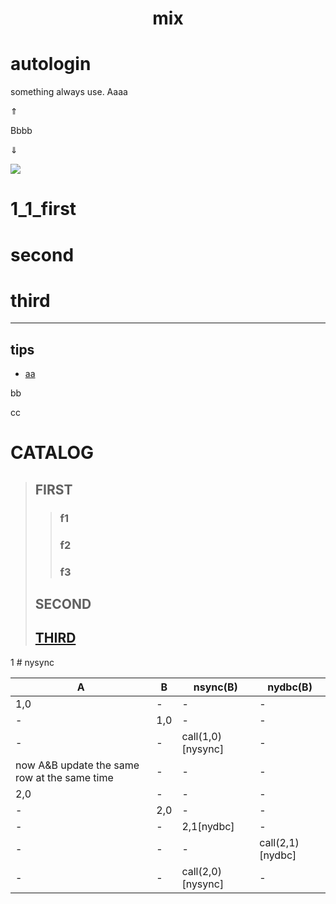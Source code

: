 <h1 style="text-align:center">mix </h1>

# autologin
something always use.
Aaaa

&uArr; 

Bbbb


&dArr;


<img src="http://yuml.me/diagram/scruffy/class/[note: ohoh good!{bg:cornsilk}],[Customer]<>1-orders 0..*>[Order], [Order]++*-*>[LineItem], [Order]-1>[DeliveryMethod], [Order]*-*>[Product], [Category]<->[Product], [DeliveryMethod]^[National], [DeliveryMethod]^[International]" >

# 1_1_first

# second

# third
---
## tips
* [aa](#autologin)

bb

cc

# CATALOG
> ## FIRST
> > ### f1
> > ### f2
> > ### f3
> ## SECOND
> ## [THIRD](#1_1_first)







  1 # nysync
  
A|B|nsync(B)|nydbc(B)
-|-|-|-
1,0|-|-|-
-|1,0|-|-
-|-|call(1,0)[nysync]|-
now A&B update the same row at the same time|-|-|-
2,0|-|-|-
-|2,0|-|-
-|-|2,1[nydbc]|-
-|-|-|call(2,1)[nydbc]
-|-|call(2,0)[nysync]|-


